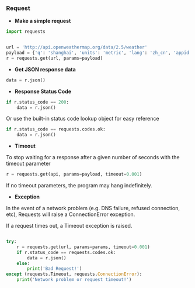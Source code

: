 ### Request

* **Make a simple request**

```python
import requests


url = 'http://api.openweathermap.org/data/2.5/weather'
payload = {'q': 'shanghai', 'units': 'metric', 'lang': 'zh_cn', 'appid': <appid>}
r = requests.get(url, params=payload)

```

* **Get JSON response data**

```python
data = r.json()
```

* **Response Status Code**

```python
if r.status_code == 200:
    data = r.json()
```
Or use the built-in status code lookup object for easy reference 
```python
if r.status_code == requests.codes.ok:
    data = r.json()
```

* **Timeout**

To stop waiting for a response after a given number of seconds with the timeout parameter

```python
r = requests.get(api, params=payload, timeout=0.001)

```
If no timeout parameters, the program may hang indefinitely.

* **Exception**

In the event of a network problem (e.g. DNS failure, refused connection, etc), Requests will raise a ConnectionError exception.

If a request times out, a Timeout exception is raised.

```python

try:
    r = requests.get(url, params=params, timeout=0.001)
    if r.status_code == requests.codes.ok:
        data = r.json()
    else:
        print('Bad Request!')
except (requests.Timeout, requests.ConnectionError):
    print('Network problem or request timeout!')
```

